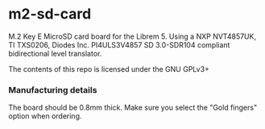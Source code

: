 # m2-sd-card

M.2 Key E MicroSD card board for the Librem 5. Using a NXP NVT4857UK, TI TXS0206, Diodes Inc. PI4ULS3V4857 SD 3.0-SDR104 compliant bidirectional level translator.

The contents of this repo is licensed under the GNU GPLv3+

### Manufacturing details

The board should be 0.8mm thick. Make sure you select the "Gold fingers" option when ordering.
